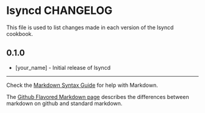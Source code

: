 # lsyncd CHANGELOG

This file is used to list changes made in each version of the lsyncd cookbook.

## 0.1.0
- [your_name] - Initial release of lsyncd

- - -
Check the [Markdown Syntax Guide](http://daringfireball.net/projects/markdown/syntax) for help with Markdown.

The [Github Flavored Markdown page](http://github.github.com/github-flavored-markdown/) describes the differences between markdown on github and standard markdown.
